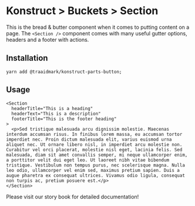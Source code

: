 # Konstruct > Buckets > Section

This is the bread & butter component when it comes to putting content on a page. The `<Section />` component comes with many useful gutter options, headers and a footer with actions.

## Installation

`yarn add @traaidmark/konstruct-parts-button;`

## Usage

````
<Section
  headerTitle="This is a heading"
  headerText="This is a description"
  footerTitle="This is the footer heading"
>
  <p>Sed tristique malesuada arcu dignissim molestie. Maecenas interdum accumsan risus. In finibus lorem massa, eu accumsan tortor imperdiet nec. Proin dictum malesuada elit, varius euismod urna aliquet nec. Ut ornare libero nisl, in imperdiet arcu molestie non. Curabitur vel orci placerat, molestie nisl eget, lacinia felis. Sed malesuada, diam sit amet convallis semper, mi neque ullamcorper enim, a porttitor velit dui eget leo. Ut laoreet nibh vitae bibendum tristique. Vestibulum non tempus purus, nec scelerisque magna. Nulla leo odio, ullamcorper vel enim sed, maximus pretium sapien. Duis a augue pharetra ex consequat ultrices. Vivamus odio ligula, consequat non turpis ac, pretium posuere est.</p>
</Section>
````

Please visit our story book for detailed documentation!
